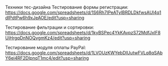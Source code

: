 Техники тес-дизайна
Тестирование формы регистрации:
https://docs.google.com/spreadsheets/d/1S6Rh7IPeATyIBRDLDkfwsAUl4q1dIPdtPw6h9xJeAOE/edit?usp=sharing


Тестирование фильтрации и сортировки:
https://docs.google.com/spreadsheets/d/1kyBSPec4YkKAvpzS72MdfJxlF8UiHrgqDnNOQvgmKz4/edit?usp=sharing


Тестирование модуля оплаты PayPal:
https://docs.google.com/spreadsheets/d/1LVOUzKWYebDlUutwFVLq8qSAbY6ei4RF2DlpnqT1mc4/edit?usp=sharing
